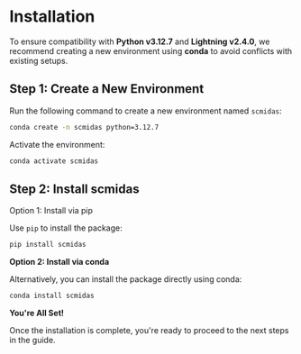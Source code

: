 # Installation

To ensure compatibility with **Python v3.12.7** and **Lightning v2.4.0**, we recommend creating a new environment using **conda** to avoid conflicts with existing setups.

## Step 1: Create a New Environment

Run the following command to create a new environment named `scmidas`:

```bash
conda create -n scmidas python=3.12.7
```

Activate the environment:

```bash
conda activate scmidas
```

## Step 2: Install scmidas

Option 1: Install via pip

Use `pip` to install the package:

```bash
pip install scmidas
```

**Option 2: Install via conda**

Alternatively, you can install the package directly using conda:

```bash
conda install scmidas
```

**You're All Set!**

Once the installation is complete, you're ready to proceed to the next steps in the guide.
